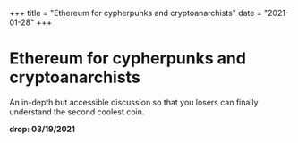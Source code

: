 +++
title = "Ethereum for cypherpunks and cryptoanarchists"
date = "2021-01-28"
+++



# Ethereum for cypherpunks and cryptoanarchists

An in-depth but accessible discussion so that you losers can finally understand the second coolest coin.

**drop: 03/19/2021**